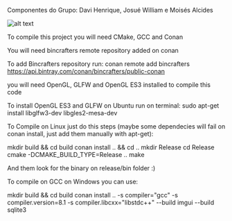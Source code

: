 Componentes do Grupo: Davi Henrique, Josué William e Moisés Alcides


![alt text](https://i.imgur.com/Ik5SiRE.png)


To compile this project you will need CMake, GCC and Conan

You will need bincrafters remote repository added on conan

To add Bincrafters repository run:
conan remote add bincrafters https://api.bintray.com/conan/bincrafters/public-conan

you will need OpenGL, GLFW and OpenGL ES3 installed to compile this code

To install OpenGL ES3 and GLFW on Ubuntu run on terminal:
sudo apt-get install libglfw3-dev libgles2-mesa-dev



To Compile on Linux just do this steps (maybe some dependecies will fail on conan install, just add them manually with apt-get):

mkdir build && cd build
conan install .. && cd ..
mkdir Release
cd Release
cmake -DCMAKE_BUILD_TYPE=Release ..
make

And them look for the binary on release/bin folder :)



To compile on GCC on Windows you can use:

mkdir build && cd build
conan install .. -s compiler="gcc" -s compiler.version=8.1 -s compiler.libcxx="libstdc++" --build imgui --build sqlite3